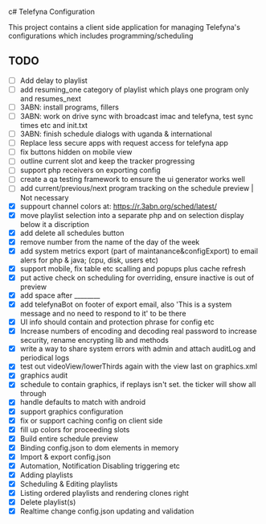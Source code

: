 c# Telefyna Configuration

This project contains a client side application for managing Telefyna's configurations which includes programming/scheduling

## TODO
- [ ] Add delay to playlist
- [ ] add resuming_one category of playlist which plays one program only and resumes_next
- [ ] 3ABN: install programs, fillers
- [ ] 3ABN: work on drive sync with broadcast imac and telefyna, test sync times etc and init.txt
- [ ] 3ABN: finish schedule dialogs with uganda & international
- [ ] Replace less secure apps with request access for telefyna app
- [ ] fix buttons hidden on mobile view
- [ ] outline current slot and keep the tracker progressing
- [ ] support php receivers on exporting config
- [ ] create a qa testing framework to ensure the ui generator works well
- [ ] add current/previous/next program tracking on the schedule preview | Not necessary
- [x] suppourt channel colors at: https://r.3abn.org/sched/latest/
- [x] move playlist selection into a separate php and on selection display below it a discription
- [x] add delete all schedules button
- [x] remove number from the name of the day of the week
- [x] add system metrics export (part of maintanance&configExport) to email alers for php & java; (cpu, disk, users etc)
- [x] support mobile, fix table etc scalling and popups plus cache refresh
- [x] put active check on scheduling for overriding, ensure inactive is out of preview
- [x] add space after ________
- [x] add telefynaBot on footer of export email, also 'This is a system message and no need to respond to it' to be there
- [x] UI info should contain and protection phrase for config etc
- [x] Increase numbers of encoding and decoding real password to increase security, rename encrypting lib and methods
- [x] write a way to share system errors with admin and attach auditLog and periodical logs
- [x] test out videoView/lowerThirds again with the view last on graphics.xml
- [x] graphics audit
- [x] schedule to contain graphics, if replays isn't set. the ticker will show all through
- [x] handle defaults to match with android
- [x] support graphics configuration
- [x] fix or support caching config on client side
- [x] fill up colors for proceeding slots
- [x] Build entire schedule preview
- [x] Binding config.json to dom elements in memory
- [x] Import & export config.json
- [x] Automation, Notification Disabling triggering etc
- [x] Adding playlists
- [x] Scheduling & Editing playlists
- [x] Listing ordered playlists and rendering clones right
- [x] Delete playlist(s)
- [x] Realtime change config.json updating and validation